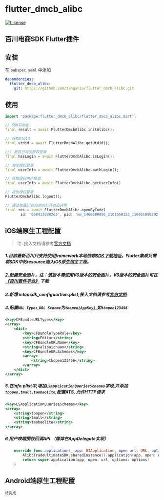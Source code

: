 # flutter_dmcb_alibc
[![License](https://img.shields.io/github/license/mashape/apistatus.svg)](https://github.com/zenganiu/flutter_dmcb_alibc)
## **百川电商SDK Flutter插件**

## 安装
在 `pubspec.yaml` 中添加

```yaml
dependencies:
  flutter_dmcb_alibc:
    git: https://github.com/zenganiu/flutter_dmcb_alibc.git
```
## 使用
 ```dart
import 'package:flutter_dmcb_alibc/flutter_dmcb_alibc.dart';

// SDK初始化
final result = await FlutterDmcbAlibc.initAlibc();

// 获取Utdid
final utdid = await FlutterDmcbAlibc.getUtdid();

/// 是否已淘宝授权登录
final hasLogin = await FlutterDmcbAlibc.isLogin();

// 淘宝授权登录
final userInfo = await FlutterDmcbAlibc.authLogin();

// 获取授权用户信息
final userInfo = await FlutterDmcbAlibc.getUserInfo()

// 退出授权登录
FlutterDmcbAlibc.logout();

// 通过商品id在应用内打开商品详情
final res = await FlutterDmcbAlibc.openByCode(
        id: '668413008263', pid: 'mm_1460680056_2101550125_110951050292', relationId: '2763056884');
 ```    


## iOS端原生工程配置
> 注: 接入文档请参考[官方文档](https://open.taobao.com/docV3.htm?spm=a219a.7386797.0.0.3164669aY2U1pz&source=search&docId=118593&docType=1#5.2)

##### 1.目前最新百川只支持使用framework本地依赖[SDK下载地址](http://baichuan-sdk-staged.cn-hangzhou.oss-pub.aliyun-inc.com/52/ios/5.0.0.8/AlibcTradeUltimateSDK_all_package.zip)，Flutter集成只需将SDK中的resource拖入iOS原生宿主工程。

##### 2.配置安全图片，注：该版本需使用V6版本的安全图片，V6版本的安全图片可在[《百川套件平台》](https://suite.baichuan.taobao.com/?spm=a219a.15212433.0.0.1ba0669aPCREYJ#/index) 下载

##### 3.新增 mtopsdk_configuartion.plist;接入文档请参考[官方文档](https://open.taobao.com/docV3.htm?spm=a219a.7386797.0.0.3164669aY2U1pz&source=search&docId=118593&docType=1#5.2)

##### 4.配置`URL Types`,`URL Scheme`为`tbopen{AppKey}`,如`tbopen123456`
```xml
<key>CFBundleURLTypes</key>
<array>
    <dict>
        <key>CFBundleTypeRole</key>
        <string>Editor</string>
        <key>CFBundleURLName</key>
        <string>alibaichuan</string>
        <key>CFBundleURLSchemes</key>
        <array>
            <string>tbopen123456</string>
        </array>
    </dict>
</array>
```

##### 5.在info.plist中,增加`LSApplicationQueriesSchemes`字段,并添加`tbopen,tmall,taobaolite`,配置ATS, 允许HTTP请求
```xml
<key>LSApplicationQueriesSchemes</key>
<array>
    <string>tbopen</string>
    <string>tmall</string>
    <string>taobaolite</string>
</array>
```

##### 6 用户唤端授权回调API （媒体在AppDelegate实现）
```swift
    override func application(_ app: UIApplication, open url: URL, options: [UIApplication.OpenURLOptionsKey: Any] = [:]) -> Bool {
        AlibcTradeUltimateSDK.sharedInstance().application(app, open: url, options: [:])
        return super.application(app, open: url, options: options)
    }
```
  
## Android端原生工程配置
    待完成

